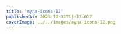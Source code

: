 ```yaml
---
title: 'myna-icons-12'
publishedAt: 2023-10-31T11:12:01Z
coverImage: ../../images/myna-icons-12.png
---
```

